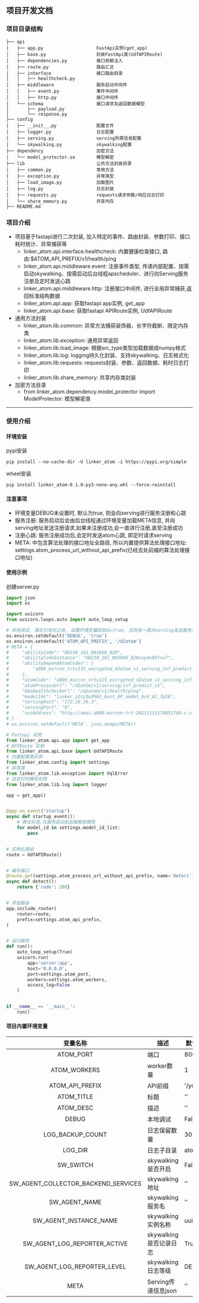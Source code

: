 ## 项目开发文档

### 项目目录结构

```
├── api
│   ├── app.py                    FastApi实例(get_app)
│   ├── base.py                   封装FastApi类(UdfAPIRoute)
│   ├── dependencies.py           接口依赖注入
│   ├── route.py                  路由汇总
│   ├── interface                 接口路由目录
│   │   ├── healthcheck.py
│   ├── middleware                服务启动中间件
│   │   ├── event.py              事件中间件
│   │   ├── http.py               接口中间件
│   └── schema                    接口请求及返回数据模型
│       ├── payload.py
│       └── response.py
├── config                        
│   ├── __init__.py               配置文件
│   ├── logger.py                 日志配置
│   ├── serving.py                serving所需信息配置
│   └── skywalking.py             skywalking配置
├── dependency                    加密方法
│   └── model_protector.so        模型解密
├── lib                           公共方法封装目录
│   ├── common.py                 常用方法
│   ├── exception.py              异常类型
│   ├── load_image.py             加载图片
│   ├── log.py                    日志封装
│   ├── requests.py               requests请求参数/响应日志打印
│   └── share_memory.py           共享内存
├── README.md
```

### 项目介绍

- 项目基于fastapi进行二次封装, 加入特定的事件、路由封装、参数打印、接口耗时统计、异常捕获等
    - linker_atom.api.interface.healthcheck: 内置健康检查接口, 路由:$ATOM_API_PREFIX/v1/health/ping
    - linker_atom.api.middleware.event: 注册事件类型, 传递内部配置、按需启动skywalking、按需启动后台线程apscheduler、进行向Serving服务注册及定时发送心跳
    - linker_atom.api.middleware.http: 注册接口中间件, 进行全局异常捕获,返回标准结构数据
    - linker_atom.api.app: 获取fastapi app实例, get_app
    - linker_atom.api.base: 获取fastapi APIRoute实例, UdfAPIRoute
- 通用方法封装
    - linker_atom.lib.common: 异常方法捕获装饰器、长字符截断、限定内存类
    - linker_atom.lib.exception: 通用异常返回
    - linker_atom.lib.load_image: 根据src_type类型加载数据成numpy格式
    - linker_atom.lib.log: logging持久化封装、支持skywalking、日志格式化
    - linker_atom.lib.requests: requests封装、参数、返回数据、耗时日志打印
    - linker_atom.lib.share_memory: 共享内存类封装
- 加密方法目录
    - from linker_atom.dependency.model_protector import ModelProtector: 模型解密类

---

### 使用介绍

#### 环境安装

pypi安装

```shell
pip install --no-cache-dir -U linker_atom -i https://pypi.org/simple 
```

wheel安装

```shell
pip install linker_atom-0.1.0-py3-none-any.whl --force-reinstall
```

#### 注意事项

- 环境变量DEBUG未设置时, 默认为true, 则会向serving进行服务注册和心跳
- 服务注册: 服务启动后会由后台线程通过环境变量加载META信息, 并向serving地址发送注册请求,如果未注册成功,会一直进行注册,直至注册成功
- 注册心跳: 服务注册成功后,会定时发送atom心跳, 即定时请求serving
- META: 中包含算法处理的接口地址全路径, 所以内置提供算法处理接口地址: settings.atom_process_url_without_api_prefix(已经去处前缀的算法处理接口地址)

#### 使用示例

创建server.py

```python
import json
import os

import uvicorn
from uvicorn.loops.auto import auto_loop_setup

# 本地调试, 需在引用包之前, 设置环境变量DEBUG=true, 否则会一直向serving发送服务注册信息
os.environ.setdefault('DEBUG', 'true')
os.environ.setdefault('ATOM_API_PREFIX', '/d2atom')
# META = {
#     "abilityCode": "OD210_101_001866_020",
#     "abilityCodeInstance": "OD210_101_001866_020cuy4v0htvv7",
#     "abilityDependAtomCodes": [
#         "a009_msrcnn_trtv115_encrypted_d2atom_v1_serving_inf_predict_v2Om_O_V2_XXS_1"
#     ],
#     "atomCode": "a009_msrcnn_trtv115_encrypted_d2atom_v1_serving_inf_predict_v2Om_O_V2_XXS_1",
#     "atomProcessUrl": "/d2atom/v1/serving/inf_predict_v2",
#     "k8sHealthcheckUrl": "/d2atom/v1/health/ping",
#     "modelIds": "linker_z2cLOu3962_best_AP_omdet_bs4_A2_fp16",
#     "servingHost": "172.16.36.3",
#     "servingPort": "0",
#     "svcAddress": "http://omai-a009-msrcnn-trt-20231113174051749-c-s.ai:8000"
# }
# os.environ.setdefault('META', json.dumps(META))

# Fastapi 实例
from linker_atom.api.app import get_app
# APIRoute 实例
from linker_atom.api.base import UdfAPIRoute
# 内置配置类实例
from linker_atom.config import settings
# 异常类
from linker_atom.lib.exception import VqlError
# 日志打印模块实例
from linker_atom.lib.log import logger

app = get_app()


@app.on_event("startup")
async def startup_event():
    # 算法实现,在服务启动前加载解密模型
    for model_id in settings.model_id_list:
        pass


# 实例化路由
route = UdfAPIRoute()


# 编写接口
@route.get(settings.atom_process_url_without_api_prefix, name='detect')
async def detect():
    return {'code': 200}


# 添加路由
app.include_router(
    router=route,
    prefix=settings.atom_api_prefix,
)


# 运行服务
def run():
    auto_loop_setup(True)
    uvicorn.run(
        app='server:app',
        host='0.0.0.0',
        port=settings.atom_port,
        workers=settings.atom_workers,
        access_log=False
    )


if __name__ == '__main__':
    run()


```

#### 项目内置环境变量

|                变量名称                 | 描述               | 默认值     |
|:-----------------------------------:|------------------|---------|
|              ATOM_PORT              | 端口               | 8000    |
|            ATOM_WORKERS             | worker数量         | 1       |
|           ATOM_API_PREFIX           | API前缀            | '/yolo' |
|             ATOM_TITLE              | 标题               | ''      |
|              ATOM_DESC              | 描述               | ''      |
|                DEBUG                | 本地调试             | False   |
|          LOG_BACKUP_COUNT           | 日志保留数量           | 30      |
|               LOG_DIR               | 日志子目录            | atom    |
|              SW_SWITCH              | skywalking是否开启   | False   |
| SW_AGENT_COLLECTOR_BACKEND_SERVICES | skywalking地址     | ''      |
|            SW_AGENT_NAME            | skywalking服务名    | ''      |
|       SW_AGENT_INSTANCE_NAME        | skywalking实例名称   | uuid    |
|    SW_AGENT_LOG_REPORTER_ACTIVE     | skywalking是否记录日志 | True    |
|     SW_AGENT_LOG_REPORTER_LEVEL     | skywalking日志等级   | DEBUG   |
|                META                 | Serving传递信息json  | ''      |
